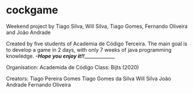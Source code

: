 # cockgame
Weekend project by Tiago Silva, Will Silva, Tiago Gomes, Fernando Oliveira and João Andrade

Created by five students of Academia de Código Terceira. The main goal is to develop a game in 2 days, with only 7  weeks of java programming knowledge.
_______________________-Hope you enjoy it!!____________________________________

Organisation:
	Academida de Código
Class:
Bijts (2020)

Creators:
Tiago Pereira Gomes
Tiago Gomes da Silva 
Will Silva
João Andrade
Fernando Oliveira
